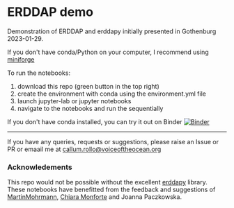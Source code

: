 # ERDDAP demo

Demonstration of ERDDAP and erddapy initially presented in Gothenburg 2023-01-29.

If you don't have conda/Python on your computer, I recommend using [miniforge](https://github.com/conda-forge/miniforge)

To run the notebooks:
1. download this repo (green button in the top right)
2. create the environment with conda using the environment.yml file
3. launch jupyter-lab or jupyter notebooks
4. navigate to the notebooks and run the sequentially

If you don't have conda installed, you can try it out on Binder [![Binder](https://mybinder.org/badge_logo.svg)](https://mybinder.org/v2/gh/voto-ocean-knowledge/erddap_demo/main)



------------------------------

If you have any queries, requests or suggestions, please raise an Issue or PR or emaail me at callum.rollo@voiceoftheocean.org

### Acknowledements

This repo would not be possible without the excellent [erddapy](https://github.com/ioos/erddapy) library. These notebooks have benefitted from the feedback and suggestions of [MartinMohrmann](https://github.com/MartinMohrmann), [Chiara Monforte](https://github.com/MOchiara) and Joanna Paczkowska.
